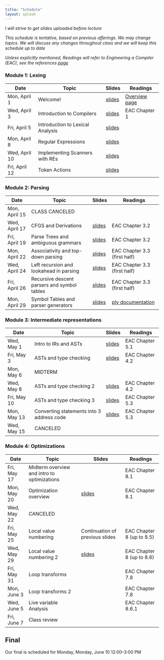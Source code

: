 ```yaml
---
title: "Schedule"
layout: splash
---
```


_I will strive to get slides uploaded before lecture_

_This schedule is tentative, based on previous offerings. We may change topics. We will discuss any changes throughout class and we will keep this schedule up to date_

_Unless explicitly mentioned, Readings will refer to Engineering a Compiler (EAC), see the references [page](https://sorensenucsc.github.io/CSE110A-sp2024/references.html)_

### Module 1: Lexing

| Date             | Topic    | Slides |   Readings
|------------------|----------|--------|----------------
| Mon, April 1    | Welcome!                            | [slides](lectures/CSE110AApril1_sp2024.pdf) | [Overview page](https://sorensenucsc.github.io/CSE110A-sp2024/overview.html)
| Wed, April 3    | Introduction to Compilers           | [slides](lectures/CSE110AApril3_sp2024.pdf) | EAC Chapter 1
| Fri, April 5    | Introduction to Lexical Analysis    | [slides](lectures/CSE110AApril5_sp2024.pdf)  |
| Mon, April 8    | Regular Expressions                 | [slides](lectures/CSE110AApril8_sp2024.pdf) | 
| Wed, April 10   | Implementing Scanners with REs      | [slides](lectures/CSE110AApril10_sp2024.pdf) | 
| Fri, April 12   | Token Actions                       | [slides](lectures/CSE110AApril12_sp2024.pdf)  | 

### Module 2: Parsing

| Date             | Topic    | Slides |   Readings
|------------------|----------|--------|----------------
| Mon, April 15    | CLASS CANCELED                               | | 
| Wed, April 17    | CFGS and Derivations                         | [slides](lectures/CSE110AApril17_sp2024.pdf) | EAC Chapter 3.2
| Fri, April 19    | Parse Trees and ambiguous grammars           | [slides](lectures/CSE110AApril19_sp2024.pdf) | EAC Chapter 3.2
| Mon, April 22    | Associativity and top-down parsing           | [slides](lectures/CSE110AApril22_sp2024.pdf)  | EAC Chapter 3.3 (first half)
| Wed, April 24    | Left recursion and lookahead in parsing      | [slides](lectures/CSE110AApril24_sp2024.pdf)  | EAC Chapter 3.3 (first half)
| Fri, April 26    | Recursive descent parsers and symbol tables  | [slides](lectures/CSE110AApril26_sp2024.pdf)  | EAC Chapter 3.3 (first half)
| Mon, April 29    | Symbol Tables and parser generators          | [slides](lectures/CSE110AApril29_sp2024.pdf)  | [ply documentation](https://www.dabeaz.com/ply/ply.html)



### Module 3: Intermediate representations

| Date             | Topic    | Slides |   Readings
|------------------|----------|--------|----------------
| Wed, May 1       | Intro to IRs and ASTs                     | [slides](lectures/CSE110AMay1_sp2024.pdf) | EAC Chapter 5.1
| Fri, May 3       | ASTs and type checking                    | [slides](lectures/CSE110AMay3_sp2024.pdf)| EAC Chapter 4.2
| Mon, May 6       | MIDTERM                                   |  |
| Wed, May 8       | ASTs and type checking 2                   | [slides](lectures/CSE110AMay8_sp2024.pdf) | EAC Chapter 4.2
| Fri, May 10      | ASTs and type checking 3                  |  [slides](lectures/CSE110AMay10_sp2024.pdf) | EAC Chapter 5.3
| Mon, May 13      | Converting statements into 3 address code |  [slides](lectures/CSE110AMay13_sp2024.pdf)| EAC Chapter 5.3
| Wed, May 15      | CANCELED |  |

### Module 4: Optimizations

| Date             | Topic    | Slides |   Readings
|------------------|----------|--------|----------------
| Fri, May 17      |  Midterm overview and intro to optimizations        |  | EAC Chapter 8.1
| Mon, May 20      |  Optimization overview                              |  [slides](lectures/CSE110AMay20_sp2024.pdf)| EAC Chapter 8.1
| Wed, May 22      |  CANCELED                                           |  | 
| Fri, May 25      |  Local value numbering                              |  Continuation of previous slides | EAC Chapter 8 (up to 8.5)
| Wed, May 29      |  Local value numbering 2                            |   [slides](lectures/CSE110AMay29_sp2024.pdf)| EAC Chapter 8 (up to 8.6)
| Fri, May 31      |  Loop transforms                                    |  | EAC Chapter 7.8
| Mon, June 3      |  Loop transforms 2                                  |  | EAC Chapter 7.8
| Wed, June 5      |  Live variable Analysis                                      |  | EAC Chapter 8.6.1
| Fri, June 7      |  Class review                                       |  | 

## Final

Our final is scheduled for Monday, 	Monday, June 10	12:00–3:00 PM
